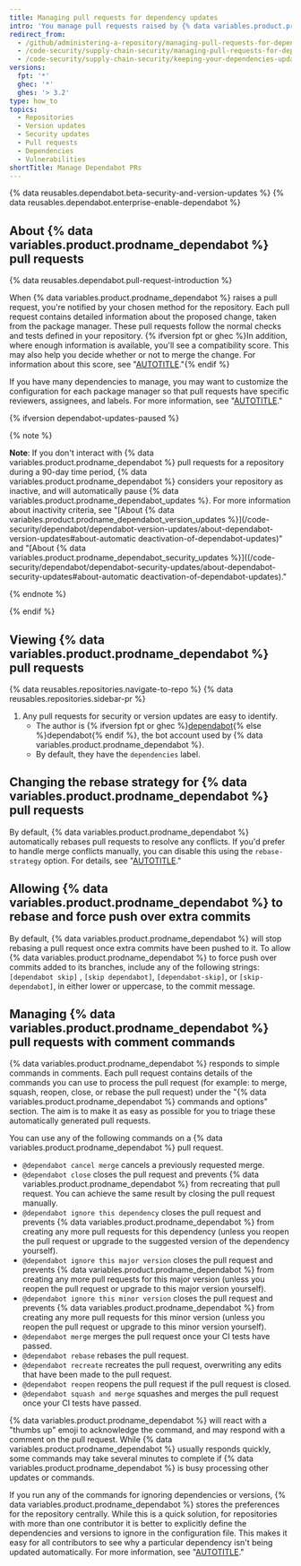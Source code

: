 ```yaml
---
title: Managing pull requests for dependency updates
intro: 'You manage pull requests raised by {% data variables.product.prodname_dependabot %} in much the same way as other pull requests, but there are some extra options.'
redirect_from:
  - /github/administering-a-repository/managing-pull-requests-for-dependency-updates
  - /code-security/supply-chain-security/managing-pull-requests-for-dependency-updates
  - /code-security/supply-chain-security/keeping-your-dependencies-updated-automatically/managing-pull-requests-for-dependency-updates
versions:
  fpt: '*'
  ghec: '*'
  ghes: '> 3.2'
type: how_to
topics:
  - Repositories
  - Version updates
  - Security updates
  - Pull requests
  - Dependencies
  - Vulnerabilities
shortTitle: Manage Dependabot PRs
---
```


{% data reusables.dependabot.beta-security-and-version-updates %}
{% data reusables.dependabot.enterprise-enable-dependabot %}

## About {% data variables.product.prodname_dependabot %} pull requests

{% data reusables.dependabot.pull-request-introduction %}

When {% data variables.product.prodname_dependabot %} raises a pull request, you're notified by your chosen method for the repository. Each pull request contains detailed information about the proposed change, taken from the package manager. These pull requests follow the normal checks and tests defined in your repository. 
{% ifversion fpt or ghec %}In addition, where enough information is available, you'll see a compatibility score. This may also help you decide whether or not to merge the change. For information about this score, see "[AUTOTITLE](/code-security/dependabot/dependabot-security-updates/about-dependabot-security-updates)."{% endif %}

If you have many dependencies to manage, you may want to customize the configuration for each package manager so that pull requests have specific reviewers, assignees, and labels. For more information, see "[AUTOTITLE](/code-security/dependabot/dependabot-version-updates/customizing-dependency-updates)."

{% ifversion dependabot-updates-paused %}

{% note %}

**Note**: If you don't interact with {% data variables.product.prodname_dependabot %} pull requests for a repository during a 90-day time period, {% data variables.product.prodname_dependabot %} considers your repository as inactive, and will automatically pause {% data variables.product.prodname_dependabot_updates %}. For more information about inactivity criteria, see "[About {% data variables.product.prodname_dependabot_version_updates %}](/code-security/dependabot/dependabot-version-updates/about-dependabot-version-updates#about-automatic deactivation-of-dependabot-updates)" and "[About {% data variables.product.prodname_dependabot_security_updates %}]((/code-security/dependabot/dependabot-security-updates/about-dependabot-security-updates#about-automatic deactivation-of-dependabot-updates)."

{% endnote %}

{% endif %}

## Viewing {% data variables.product.prodname_dependabot %} pull requests

{% data reusables.repositories.navigate-to-repo %}
{% data reusables.repositories.sidebar-pr %}
1. Any pull requests for security or version updates are easy to identify.
    - The author is {% ifversion fpt or ghec %}[dependabot](https://github.com/dependabot){% else %}dependabot{% endif %}, the bot account used by {% data variables.product.prodname_dependabot %}.
    - By default, they have the `dependencies` label.

## Changing the rebase strategy for {% data variables.product.prodname_dependabot %} pull requests

By default, {% data variables.product.prodname_dependabot %} automatically rebases pull requests to resolve any conflicts. If you'd prefer to handle merge conflicts manually, you can disable this using the `rebase-strategy` option. For details, see "[AUTOTITLE](/code-security/dependabot/dependabot-version-updates/configuration-options-for-the-dependabot.yml-file#rebase-strategy)."

## Allowing {% data variables.product.prodname_dependabot %} to rebase and force push over extra commits

By default, {% data variables.product.prodname_dependabot %} will stop rebasing a pull request once extra commits have been pushed to it. To allow {% data variables.product.prodname_dependabot %} to force push over commits added to its branches, include any of the following strings: `[dependabot skip]` , `[skip dependabot]`, `[dependabot-skip]`, or `[skip-dependabot]`, in either lower or uppercase, to the commit message.

## Managing {% data variables.product.prodname_dependabot %} pull requests with comment commands

{% data variables.product.prodname_dependabot %} responds to simple commands in comments. Each pull request contains details of the commands you can use to process the pull request (for example: to merge, squash, reopen, close, or rebase the pull request) under the "{% data variables.product.prodname_dependabot %} commands and options" section. The aim is to make it as easy as possible for you to triage these automatically generated pull requests.

You can use any of the following commands on a {% data variables.product.prodname_dependabot %} pull request.

- `@dependabot cancel merge` cancels a previously requested merge.
- `@dependabot close` closes the pull request and prevents {% data variables.product.prodname_dependabot %} from recreating that pull request. You can achieve the same result by closing the pull request manually.
- `@dependabot ignore this dependency` closes the pull request and prevents {% data variables.product.prodname_dependabot %} from creating any more pull requests for this dependency (unless you reopen the pull request or upgrade to the suggested version of the dependency yourself).
- `@dependabot ignore this major version` closes the pull request and prevents {% data variables.product.prodname_dependabot %} from creating any more pull requests for this major version (unless you reopen the pull request or upgrade to this major version yourself).
- `@dependabot ignore this minor version` closes the pull request and prevents {% data variables.product.prodname_dependabot %} from creating any more pull requests for this minor version (unless you reopen the pull request or upgrade to this minor version yourself).
- `@dependabot merge` merges the pull request once your CI tests have passed.
- `@dependabot rebase` rebases the pull request.
- `@dependabot recreate` recreates the pull request, overwriting any edits that have been made to the pull request.
- `@dependabot reopen` reopens the pull request if the pull request is closed.
- `@dependabot squash and merge` squashes and merges the pull request once your CI tests have passed.

{% data variables.product.prodname_dependabot %} will react with a "thumbs up" emoji to acknowledge the command, and may respond with a comment on the pull request. While {% data variables.product.prodname_dependabot %} usually responds quickly, some commands may take several minutes to complete if {% data variables.product.prodname_dependabot %} is busy processing other updates or commands.

If you run any of the commands for ignoring dependencies or versions, {% data variables.product.prodname_dependabot %} stores the preferences for the repository centrally. While this is a quick solution, for repositories with more than one contributor it is better to explicitly define the dependencies and versions to ignore in the configuration file. This makes it easy for all contributors to see why a particular dependency isn't being updated automatically. For more information, see "[AUTOTITLE](/code-security/dependabot/dependabot-version-updates/configuration-options-for-the-dependabot.yml-file#ignore)."
